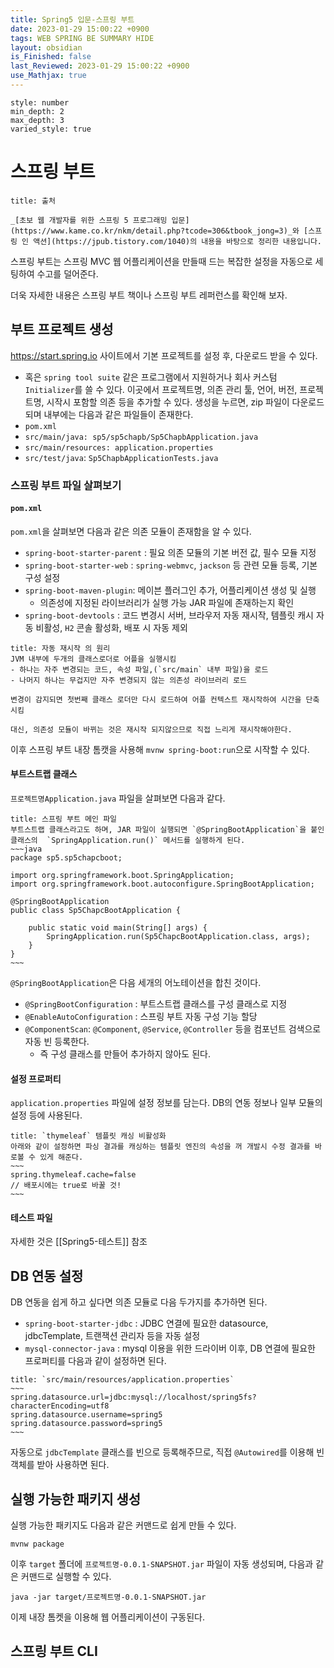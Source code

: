 ```yaml
---
title: Spring5 입문-스프링 부트
date: 2023-01-29 15:00:22 +0900
tags: WEB SPRING BE SUMMARY HIDE
layout: obsidian
is_Finished: false
last_Reviewed: 2023-01-29 15:00:22 +0900
use_Mathjax: true
---
```


```toc
style: number
min_depth: 2
max_depth: 3
varied_style: true
```

# 스프링 부트

```ad-quote
title: 출처

_[초보 웹 개발자를 위한 스프링 5 프로그래밍 입문](https://www.kame.co.kr/nkm/detail.php?tcode=306&tbook_jong=3)_와 [스프링 인 액션](https://jpub.tistory.com/1040)의 내용을 바탕으로 정리한 내용입니다.
```

스프링 부트는 스프링 MVC 웹 어플리케이션을 만들때 드는 복잡한 설정을 자동으로 세팅하여 수고를 덜어준다.

더욱 자세한 내용은 스프링 부트 책이나 스프링 부트 레퍼런스를 확인해 보자.

## 부트 프로젝트 생성
https://start.spring.io 사이트에서 기본 프로젝트를 설정 후, 다운로드 받을 수 있다.
- 혹은 `spring tool suite` 같은 프로그램에서 지원하거나 회사 커스텀 `Initializer`를 쓸 수 있다.
이곳에서 프로젝트명, 의존 관리 툴, 언어, 버전, 프로젝트명, 시작시 포함할 의존 등을 추가할 수 있다.
생성을 누르면, zip 파일이 다운로드되며 내부에는 다음과 같은 파일들이 존재한다.
- `pom.xml`
- `src/main/java: sp5/sp5chapb/Sp5ChapbApplication.java`
- `src/main/resources: application.properties`
- `src/test/java`: `Sp5ChapbApplicationTests.java`

### 스프링 부트 파일 살펴보기
#### `pom.xml`
`pom.xml`을 살펴보면 다음과 같은 의존 모듈이 존재함을 알 수 있다.
- `spring-boot-starter-parent` : 필요 의존 모듈의 기본 버전 값, 필수 모듈 지정
- `spring-boot-starter-web` : `spring-webmvc`, `jackson` 등 관련 모듈 등록, 기본 구성 설정
- `spring-boot-maven-plugin`: 메이븐 플러그인 추가, 어플리케이션 생성 및 실행
	- 의존성에 지정된 라이브러리가 실행 가능 JAR 파일에 존재하는지 확인
- `spring-boot-devtools` : 코드 변경시 서버, 브라우저 자동 재시작, 템플릿 캐시 자동 비활성, `H2` 콘솔 활성화, 배포 시 자동 제외
```ad-note
title: 자동 재시작 의 원리
JVM 내부에 두개의 클래스로더로 어플을 실행시킴
- 하나는 자주 변경되는 코드, 속성 파일,(`src/main` 내부 파일)을 로드
- 나머지 하나는 무겁지만 자주 변경되지 않는 의존성 라이브러리 로드

변경이 감지되면 첫번째 클래스 로더만 다시 로드하여 어플 컨텍스트 재시작하여 시간을 단축시킴

대신, 의존성 모듈이 바뀌는 것은 재시작 되지않으므로 직접 느리게 재시작해야한다.
```

이후 스프링 부트 내장 톰캣을 사용해 `mvnw spring-boot:run`으로 시작할 수 있다.
#### 부트스트랩 클래스
`프로젝트명Application.java` 파일을 살펴보면 다음과 같다.
```ad-example
title: 스프링 부트 메인 파일
부트스트랩 클래스라고도 하며, JAR 파일이 실행되면 `@SpringBootApplication`을 붙인 클래스의  `SpringApplication.run()` 메서드를 실행하게 된다.
~~~java
package sp5.sp5chapcboot;

import org.springframework.boot.SpringApplication;
import org.springframework.boot.autoconfigure.SpringBootApplication;

@SpringBootApplication
public class Sp5ChapcBootApplication {  

    public static void main(String[] args) {
        SpringApplication.run(Sp5ChapcBootApplication.class, args);
    }
}
~~~
```
`@SpringBootApplication`은 다음 세개의 어노테이션을 합친 것이다.
- `@SpringBootConfiguration` : 부트스트랩 클래스를 구성 클래스로 지정
- `@EnableAutoConfiguration` : 스프링 부트 자동 구성 기능 할당
- `@ComponentScan`:  `@Component`, `@Service`, `@Controller` 등을 컴포넌트 검색으로 자동 빈 등록한다.
	- 즉 구성 클래스를 만들어 추가하지 않아도 된다.
#### 설정 프로퍼티
`application.properties` 파일에 설정 정보를 담는다.
DB의 연동 정보나 일부 모듈의 설정 등에 사용된다.
```ad-example
title: `thymeleaf` 템플릿 캐싱 비활성화
아래와 같이 설정하면 파싱 결과를 캐싱하는 템플릿 엔진의 속성을 꺼 개발시 수정 결과를 바로볼 수 있게 해준다.
~~~
spring.thymeleaf.cache=false
// 배포시에는 true로 바꿀 것!
~~~
```

#### 테스트 파일
자세한 것은 [[Spring5-테스트]] 참조
## DB 연동 설정

DB 연동을 쉽게 하고 싶다면 의존 모듈로 다음 두가지를 추가하면 된다. 
- `spring-boot-starter-jdbc` : JDBC 연결에 필요한 datasource, jdbcTemplate, 트랜잭션 관리자 등을 자동 설정
- `mysql-connector-java` : mysql 이용을 위한 드라이버
이후, DB 연결에 필요한 프로퍼티를 다음과 같이 설정하면 된다.
```ad-example
title: `src/main/resources/application.properties`
~~~
spring.datasource.url=jdbc:mysql://localhost/spring5fs?characterEncoding=utf8
spring.datasource.username=spring5
spring.datasource.password=spring5
~~~
```
자동으로 `jdbcTemplate` 클래스를 빈으로 등록해주므로, 직접 `@Autowired`를 이용해 빈 객체를 받아 사용하면 된다.

## 실행 가능한 패키지 생성

실행 가능한 패키지도 다음과 같은 커맨드로 쉽게 만들 수 있다.
```
mvnw package
```

이후 `target` 폴더에 `프로젝트명-0.0.1-SNAPSHOT.jar` 파일이 자동 생성되며, 다음과 같은 커맨드로 실행할 수 있다.
```
java -jar target/프로젝트명-0.0.1-SNAPSHOT.jar
```
이제 내장 톰켓을 이용해 웹 어플리케이션이 구동된다.

## 스프링 부트 CLI
